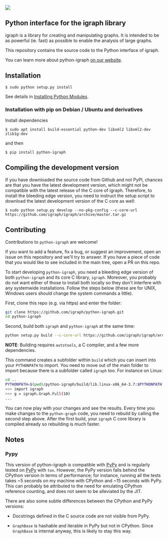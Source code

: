 
[![](https://travis-ci.org/igraph/python-igraph.svg?branch=master)](https://travis-ci.org/igraph/python-igraph)

Python interface for the igraph library
---------------------------------------

igraph is a library for creating and manipulating graphs. 
It is intended to be as powerful (ie. fast) as possible to enable the
analysis of large graphs. 

This repository contains the source code to the Python interface of
igraph.

You can learn more about python-igraph [on our website](http://igraph.org/python/).

## Installation

```
$ sudo python setup.py install
```
See details in [Installing Python Modules](https://docs.python.org/2/install/).

### Installation with pip on Debian / Ubuntu and derivatives

Install dependencies
```
$ sudo apt install build-essential python-dev libxml2 libxml2-dev zlib1g-dev
```
and then
```
$ pip install python-igraph
```

## Compiling the development version

If you have downloaded the source code from Github and not PyPI, chances are
that you have the latest development version, which might not be compatible
with the latest release of the C core of igraph. Therefore, to install the
bleeding edge version, you need to instruct the setup script to download the
latest development version of the C core as well:

```
$ sudo python setup.py develop --no-pkg-config --c-core-url https://github.com/igraph/igraph/archive/master.tar.gz
```

## Contributing

Contributions to `python-igraph` are welcome!

If you want to add a feature, fix a bug, or suggest an improvement, open an
issue on this repository and we'll try to answer. If you have a piece of code
that you would like to see included in the main tree, open a PR on this repo.

To start developing `python-igraph`, you need a bleeding edge version of
both `python-igraph` and its core C library, `igraph`. Moreover, you probably
do not want either of those to install both locally so they don't interfere
with any systemwide installations. Follow the steps below (these are
for UNIX, Windows users should change the system commands a little).

First, clone this repo (e.g. via https) and enter the folder:
```bash
git clone https://github.com/igraph/python-igraph.git
cd python-igraph
```
Second, build both `igraph` and `python-igraph` at the same time:
```bash
python setup.py build --c-core-url https://github.com/igraph/igraph/archive/master.tar.gz --no-pkg-config
```
**NOTE**: Building requires `autotools`, a C compiler, and a few more dependencies.

This command creates a subfolder within `build` which you can insert into your
`PYTHONPATH` to import. You need to move out of the main folder to import
because there is a subfolder called `igraph` too. For instance on Linux:
```bash
cd ..
PYTHONPATH=$(pwd)/python-igraph/build/lib.linux-x86_64-3.7:$PYTHONPATH python
>>> import igraph
>>> g = igraph.Graph.Full(10)
...
```
You can now play with your changes and see the results. Every time you
make changes to the `python-graph` code, you need to rebuild by calling
the second step above. After the first build, your `igraph` C core library
is compiled already so rebuilding is much faster.

## Notes

### Pypy
This version of python-igraph is compatible with [PyPy](http://pypy.org/) and
is regularly tested on [PyPy](http://pypy.org/) with ``tox``. However, the
PyPy version falls behind the CPython version in terms of performance; for
instance, running all the tests takes ~5 seconds on my machine with CPython and
~15 seconds with PyPy. This can probably be attributed to the need for
emulating CPython reference counting, and does not seem to be alleviated by the
JIT.

There are also some subtle differences between the CPython and PyPy versions:

- Docstrings defined in the C source code are not visible from PyPy.

- ``GraphBase`` is hashable and iterable in PyPy but not in CPython. Since
  ``GraphBase`` is internal anyway, this is likely to stay this way.
